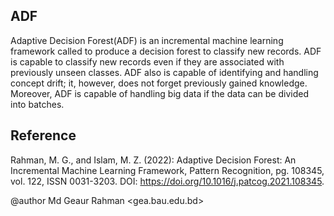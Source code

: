 <h2>ADF</h2>
Adaptive Decision Forest(ADF) is an incremental machine learning framework called to produce a decision forest to classify new records. ADF is capable to classify new records even if they are associated with previously unseen classes. ADF also is capable of identifying and handling concept drift; it, however, does not forget previously gained knowledge. Moreover, ADF is capable of handling big data if the data can be divided into batches. 

<h2>Reference</h2>
 
Rahman, M. G., and Islam, M. Z. (2022): Adaptive Decision Forest: An Incremental Machine Learning Framework, Pattern Recognition, pg. 108345, vol. 122, ISSN 0031-3203. DOI: https://doi.org/10.1016/j.patcog.2021.108345.
  
@author Md Geaur Rahman <gea.bau.edu.bd>

